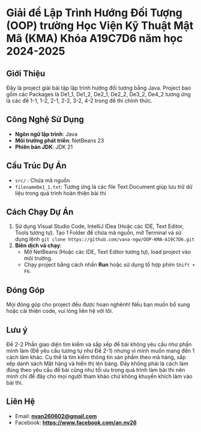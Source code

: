 # Giải đề Lập Trình Hướng Đối Tượng (OOP) trường Học Viện Kỹ Thuật Mật Mã (KMA) Khóa A19C7D6 năm học 2024-2025

## Giới Thiệu  
Đây là project giải bài tập lập trình hướng đối tượng bằng Java. Project bao gồm các Packages là De1_1, De1_2, De2_1, De2_2, De3_2, De4_2 tương ứng là các đề 1-1, 1-2, 2-1, 2-2, 3-2, 4-2 trong đề thi chính thức.  

## Công Nghệ Sử Dụng  
- **Ngôn ngữ lập trình**: Java
- **Môi trường phát triển**: NetBeans 23  
- **Phiên bản JDK**: JDK 21  

## Cấu Trúc Dự Án  
- `src/` : Chứa mã nguồn
- `filenameDe1_1.txt`: Tương ứng là các file Text Document giúp lưu trữ dữ liệu trong quá trình hoàn thiện bài thi

## Cách Chạy Dự Án  
1. Sử dụng Visual Studio Code, IntelliJ IDea (Hoặc các IDE, Text Editor, Tools tương tự). Tạo 1 Folder để chứa mã nguồn, mở Terminal và sử dụng lệnh `git clone https://github.com/vana-ngw/OOP-KMA-A19C7D6.git`
2. **Biên dịch và chạy**:  
   - Mở NetBeans (Hoặc các IDE, Text Editor tương tự), load project vào môi trường.
   - Chạy project bằng cách nhấn **Run** hoặc sử dụng tổ hợp phím `Shift + F6`.  

## Đóng Góp  
Mọi đóng góp cho project đều được hoan nghênh! Nếu bạn muốn bổ sung hoặc cải thiện code, vui lòng liên hệ với tôi. 

## Lưu ý
Đề 2-2 Phần giao diện tìm kiếm và sắp xếp đề bài không yêu cầu như phần mình làm (Đề yêu cầu tương tự như Đề 2-1) nhưng vì mình muốn mang đến 1 cách làm khác. Cụ thể là tìm kiếm thông tin sản phẩm theo mã hàng, sắp xếp danh sách Mặt hàng và hiển thị lên bảng. Đây không phải là cách làm đúng theo yêu cầu đề bài cũng như tối ưu trong quá trình làm bài thi nên mình chỉ để đây cho mọi người tham khảo chứ không khuyến khích làm vào bài thi.

## Liên Hệ  
- Email: **nvan260602@gmail.com** 
- Facebook: **https://www.facebook.com/an.nv26** 
